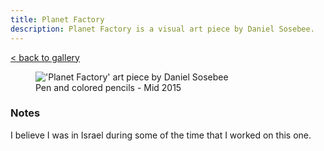 ```yaml
---
title: Planet Factory
description: Planet Factory is a visual art piece by Daniel Sosebee.
---
```


<a class="card" href="/art#planet-factory">< back to gallery</a>

<figure>
<img src="/assets/art/planet-factory.jpg" alt="'Planet Factory' art piece by Daniel Sosebee"/>
<figcaption>Pen and colored pencils - Mid 2015</figcaption>
</figure>

### Notes
I believe I was in Israel during some of the time that I worked on this one.